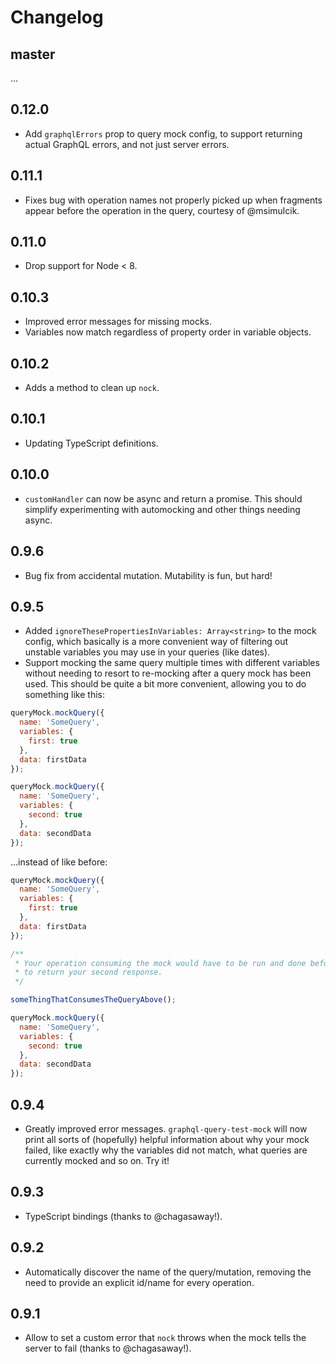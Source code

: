 # Changelog

## master

...

## 0.12.0

- Add `graphqlErrors` prop to query mock config, to support returning actual GraphQL errors, and not just server errors.

## 0.11.1

- Fixes bug with operation names not properly picked up when fragments appear before the operation in the query, courtesy of @msimulcik.

## 0.11.0

- Drop support for Node < 8.

## 0.10.3

- Improved error messages for missing mocks.
- Variables now match regardless of property order in variable objects.

## 0.10.2

- Adds a method to clean up `nock`.

## 0.10.1

- Updating TypeScript definitions.

## 0.10.0

- `customHandler` can now be async and return a promise. This should simplify experimenting with automocking and other things needing async.

## 0.9.6

- Bug fix from accidental mutation. Mutability is fun, but hard!

## 0.9.5

- Added `ignoreThesePropertiesInVariables: Array<string>` to the mock config, which basically is a more convenient way of
  filtering out unstable variables you may use in your queries (like dates).
- Support mocking the same query multiple times with different variables without needing to resort to re-mocking after
  a query mock has been used. This should be quite a bit more convenient, allowing you to do something like this:

```javascript
queryMock.mockQuery({
  name: 'SomeQuery',
  variables: {
    first: true
  },
  data: firstData
});

queryMock.mockQuery({
  name: 'SomeQuery',
  variables: {
    second: true
  },
  data: secondData
});
```

...instead of like before:

```javascript
queryMock.mockQuery({
  name: 'SomeQuery',
  variables: {
    first: true
  },
  data: firstData
});

/**
 * Your operation consuming the mock would have to be run and done before you could re-mock the query
 * to return your second response.
 */

someThingThatConsumesTheQueryAbove();

queryMock.mockQuery({
  name: 'SomeQuery',
  variables: {
    second: true
  },
  data: secondData
});
```

## 0.9.4

- Greatly improved error messages. `graphql-query-test-mock` will now print all sorts of (hopefully) helpful
  information about why your mock failed, like exactly why the variables did not match, what queries are currently mocked
  and so on. Try it!

## 0.9.3

- TypeScript bindings (thanks to @chagasaway!).

## 0.9.2

- Automatically discover the name of the query/mutation, removing the need to provide an explicit
  id/name for every operation.

## 0.9.1

- Allow to set a custom error that `nock` throws when the mock tells the server to fail (thanks to @chagasaway!).
